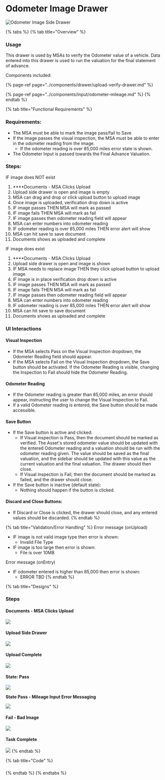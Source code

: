 # Odometer Image Drawer

![Odometer Image Side Drawer](../.gitbook/assets/odometer-onload.png)

{% tabs %}
{% tab title="Overview" %}
### Usage

This drawer is used by MSAs to verify the Odometer value of a vehicle. Data entered into this drawer is used to run the valuation for the final statement of advance.

Components included:

{% page-ref page="../components/drawer/upload-verify-drawer.md" %}

{% page-ref page="../components/input/odometer-mileage.md" %}
{% endtab %}

{% tab title="Functional Requirements" %}
### Requirements:

* The MSA must be able to mark the image pass/fail to Save
* If the image passes the visual inspection, the MSA must be able to enter in the odometer reading from the image. 
  * If the odometer reading is over 85,000 miles error state is shown.
* The Odometer Input is passed towards the Final Advance Valuation. 

### Steps:

IF image does NOT exist

1.  ****Documents - MSA Clicks Upload
2. Upload side drawer is open and image is empty
3. MSA can drag and drop or click upload button to upload image
4. Once image is uploaded, verification drop down is active
5. IF image passes THEN MSA will mark as passed
6. IF image fails THEN MSA will mark as fail
7. IF image passes then odometer reading field will appear
8. MSA can enter numbers into odometer reading
9. IF odometer reading is over 85,000 miles THEN error alert will show
10. MSA can hit save to save document
11. Documents shows as uploaded and complete

IF image does exist

1.  ****Documents - MSA Clicks Upload
2. Upload side drawer is open and image is shown
3. IF MSA needs to replace image THEN they  click upload button to upload image
4. IF image is in place verification drop down is active
5. IF image passes THEN MSA will mark as passed
6. IF image fails THEN MSA will mark as fail
7. IF image passes then odometer reading field will appear
8. MSA can enter numbers into odometer reading
9. IF odometer reading is over 85,000 miles THEN error alert will show
10. MSA can hit save to save document
11. Documents shows as uploaded and complete

### UI Interactions

#### Visual Inspection

* If the MSA selects Pass on the Visual Inspection dropdown, the Odometer Reading field should appear.
* If the MSA selects Fail on the Visual Inspection dropdown, the Save button should be activated. If the Odometer Reading is visible, changing the Inspection to Fail should hide the Odometer Reading.

#### Odometer Reading

* If the Odometer reading is greater than 85,000 miles, an error should appear, instructing the user to change the Visual Inspection to Fail.
* If a valid Odometer reading is entered, the Save button should be made accessible.

#### Save Button

* If the Save button is active and clicked:
  * If Visual inspection is Pass, then the document should be marked as verified. The Asset's stored odometer value should be updated with the entered Odometer reading and a valuation should be run with the odometer reading given. The value should be saved as the final valuation, and the sidebar should be updated with this value as the current valuation and the final valuation. The drawer should then close.
  * If Visual inspection is Fail, then the document should be marked as failed, and the drawer should close.
* If the Save button is inactive \(default state\):
  * Nothing should happen if the button is clicked.

#### Discard and Close Buttons:

* If Discard or Close is clicked, the drawer should close, and any entered values should be discarded.
{% endtab %}

{% tab title="Validation/Error Handling" %}
Error message \(onUpload\)

* IF image is not valid image type then error is shown:
  * Invalid File Type
* IF image is too large then error is shown:
  * File is over 10MB

Error message \(onEntry\)

* IF odometer entered is higher than 85,000 then error is shown:
  * ERROR TBD
{% endtab %}

{% tab title="Designs" %}
### Steps

#### Documents - MSA Clicks Upload

![](../.gitbook/assets/direct-lease-documents-onload.png)

#### Upload Side Drawer

![](../.gitbook/assets/screen-shot-2021-09-29-at-4.23.12-pm%20%281%29.png)

#### Upload Complete

![](../.gitbook/assets/odometer-onload.png)

#### State: Pass

![](../.gitbook/assets/odometer-pass.png)

**State Pass - Mileage Input Error Messaging**

![](../.gitbook/assets/odometer-fail-mileage.png)

#### Fail - Bad Image

![](../.gitbook/assets/odometer-fail.png)

#### Task Complete

![](../.gitbook/assets/direct-lease-documents-complete.png)
{% endtab %}

{% tab title="Code" %}
### 
{% endtab %}
{% endtabs %}











